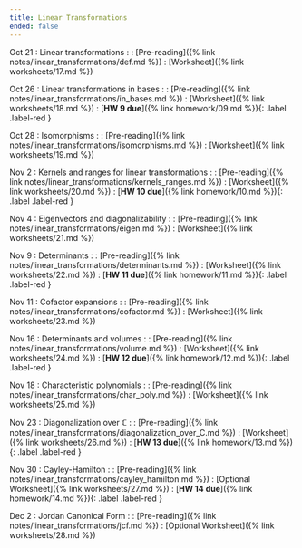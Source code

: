 ```yaml
---
title: Linear Transformations
ended: false
---
```


Oct 21
: Linear transformations 
  : 
: [Pre-reading]({% link notes/linear_transformations/def.md %})
: [Worksheet]({% link worksheets/17.md %})

Oct 26
: Linear transformations in bases
  : 
: [Pre-reading]({% link notes/linear_transformations/in_bases.md %})
: [Worksheet]({% link worksheets/18.md %})
: [**HW 9 due**]({% link homework/09.md %}){: .label .label-red }

Oct 28
: Isomorphisms
  : 
: [Pre-reading]({% link notes/linear_transformations/isomorphisms.md %})
: [Worksheet]({% link worksheets/19.md %})

Nov 2
: Kernels and ranges for linear transformations
  : 
: [Pre-reading]({% link notes/linear_transformations/kernels_ranges.md %})
: [Worksheet]({% link worksheets/20.md %})
: [**HW 10 due**]({% link homework/10.md %}){: .label .label-red }

Nov 4
: Eigenvectors and diagonalizability
  : 
: [Pre-reading]({% link notes/linear_transformations/eigen.md %})
: [Worksheet]({% link worksheets/21.md %})

Nov 9
: Determinants
  : 
: [Pre-reading]({% link notes/linear_transformations/determinants.md %})
: [Worksheet]({% link worksheets/22.md %})
: [**HW 11 due**]({% link homework/11.md %}){: .label .label-red }

Nov 11
: Cofactor expansions
  : 
: [Pre-reading]({% link notes/linear_transformations/cofactor.md %})
: [Worksheet]({% link worksheets/23.md %})

Nov 16
: Determinants and volumes
  : 
: [Pre-reading]({% link notes/linear_transformations/volume.md %})
: [Worksheet]({% link worksheets/24.md %})
: [**HW 12 due**]({% link homework/12.md %}){: .label .label-red }

Nov 18
: Characteristic polynomials
  : 
: [Pre-reading]({% link notes/linear_transformations/char_poly.md %})
: [Worksheet]({% link worksheets/25.md %})

Nov 23
: Diagonalization over $\mathbb{C}$
  : 
: [Pre-reading]({% link notes/linear_transformations/diagonalization_over_C.md %})
: [Worksheet]({% link worksheets/26.md %})
: [**HW 13 due**]({% link homework/13.md %}){: .label .label-red }

Nov 30
: Cayley-Hamilton 
  : 
: [Pre-reading]({% link notes/linear_transformations/cayley_hamilton.md %})
: [Optional Worksheet]({% link worksheets/27.md %})
: [**HW 14 due**]({% link homework/14.md %}){: .label .label-red }

Dec 2
: Jordan Canonical Form
  : 
: [Pre-reading]({% link notes/linear_transformations/jcf.md %})
: [Optional Worksheet]({% link worksheets/28.md %})
